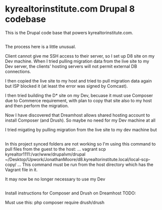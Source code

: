 # kyrealtorinstitute.com Drupal 8 codebase

This is the Drupal code base that powers kyrealtorinstitute.com.

##
The process here is a little unusual. 

Client cannot give me SSH access to their server, so I set up D8 site on my Dev machine. When I tried pulling migration data from the live site to my Dev server, the clients' hosting servers will not permit external DB connections.

I then copied the live site to my host and tried to pull migration data again but ISP blocked it (at least the error was signed by Comcast).

I then tried building the D* site on my Dev, becuase it must use Composer due to Commerce requirement, with plan to copy that site also to my host and then perform the migration.

Now I have discovered that Dreamhost allows shared hosting account to install Composer (and Drush). So maybe no need for my Dev machine at all

I tried migating by pulling migration from the live site to my dev machine but 

##
In this project synced folders are not working so I'm using this command to pull files from the guest to the host:
...
vagrant scp kyrealtor1111:/var/www/drupalvm/drupal ~/Desktop/Upwork/JonathanMoore/d8.kyrealtorinstitute.local/local-scp-copy/
...
This command must be run from the host directory which has the Vagrant file in it.

It may now be no longer necessary to use my Dev

##
Install instructions for Composer and Drush on Dreamhost
TODO:

Must use this:
php composer require drush/drush


